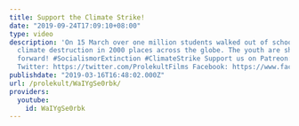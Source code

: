 ```yaml
---
title: Support the Climate Strike!
date: "2019-09-24T17:09:10+08:00"
type: video
description: 'On 15 March over one million students walked out of school to protest
  climate destruction in 2000 places across the globe. The youth are showing the way
  forward! #SocialismorExtinction #ClimateStrike Support us on Patreon: https://www.patreon.com/prolekult
  Twitter: https://twitter.com/ProlekultFilms Facebook: https://www.facebook.com/prolekultfilms'
publishdate: "2019-03-16T16:48:02.000Z"
url: /prolekult/WaIYgSe0rbk/
providers:
  youtube:
    id: WaIYgSe0rbk
---
```

